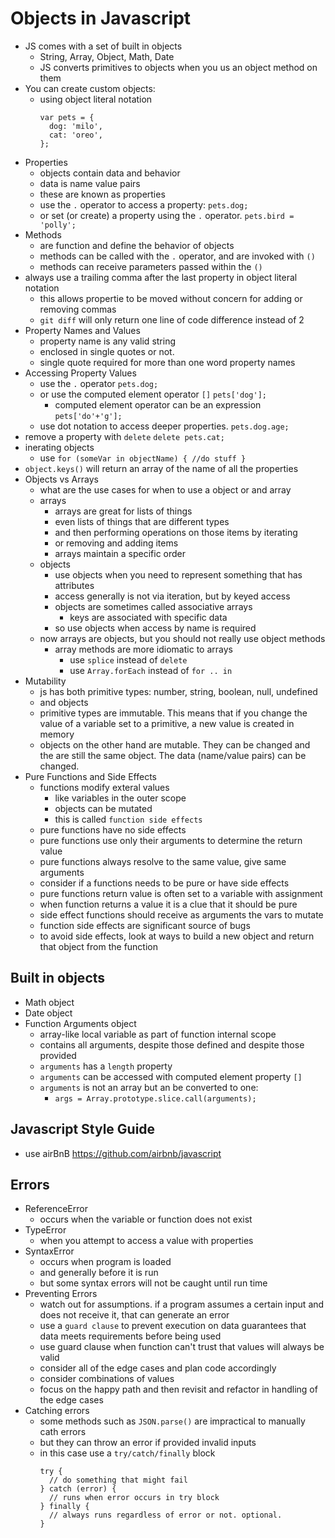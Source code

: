 # Objects in Javascript


  * JS comes with a set of built in objects
      * String, Array, Object, Math, Date
      * JS converts primitives to objects when you us an object method on them
  * You can create custom objects:
      * using object literal notation
          ```
          var pets = {
            dog: 'milo',
            cat: 'oreo',
          };
          ```
  * Properties
      * objects contain data and behavior
      * data is name value pairs
      * these are known as properties
      * use the `.` operator to access a property: `pets.dog;`
      * or set (or create) a property using the `.` operator. `pets.bird = 'polly';`
  * Methods
      * are function and define the behavior of objects
      * methods can be called with the `.` operator, and are invoked with `()`
      * methods can receive parameters passed within the `()`
  * always use a trailing comma after the last property in object literal notation
      * this allows propertie to be moved without concern for adding or removing commas
      * `git diff` will only return one line of code difference instead of 2
  * Property Names and Values
      * property name is any valid string
      * enclosed in single quotes or not.  
      * single quote required for more than one word property names
  * Accessing Property Values
      * use the `.` operator `pets.dog;`
      * or use the computed element operator `[]` `pets['dog'];`
          * computed element operator can be an expression `pets['do'+'g'];`
      * use dot notation to access deeper properties.  `pets.dog.age;`
  * remove a property with `delete`  `delete pets.cat;`
  * inerating objects
      * use `for (someVar in objectName) { //do stuff }`
  * `object.keys()` will return an array of the name of all the properties
  * Objects vs Arrays
      * what are the use cases for when to use a object or and array
      * arrays
          * arrays are great for lists of things
          * even lists of things that are different types
          * and then performing operations on those items by iterating
          * or removing and adding items
          * arrays maintain a specific order
      * objects
          * use objects when you need to represent something that has attributes
          * access generally is not via iteration, but by keyed access
          * objects are sometimes called associative arrays
              * keys are associated with specific data
          * so use objects when access by name is required
      * now arrays are objects, but you should not really use object methods
          * array methods are more idiomatic to arrays
              * use `splice` instead of `delete`
              * use `Array.forEach` instead of `for .. in`
  * Mutability
      * js has both primitive types: number, string, boolean, null, undefined
      * and objects
      * primitive types are immutable. This means that if you change the
        value of a variable set to a primitive, a new value is created in memory
      * objects on the other hand are mutable. They can be changed and the are still
        the same object. The data (name/value pairs) can be changed.
  * Pure Functions and Side Effects
      * functions modify exteral values
          * like variables in the outer scope
          * objects can be mutated
          * this is called `function side effects`
      * pure functions have no side effects
      * pure functions use only their arguments to determine the return value
      * pure functions always resolve to the same value, give same arguments
      * consider if a functions needs to be pure or have side effects
      * pure functions return value is often set to a variable with assignment
      * when function returns a value it is a clue that it should be pure
      * side effect functions should receive as arguments the vars to mutate
      * function side effects are significant source of bugs
      * to avoid side effects, look at ways to build a new object and return that
        object from the function

## Built in objects
  * Math object
  * Date object
  * Function Arguments object
      * array-like local variable as part of function internal scope
      * contains all arguments, despite those defined and despite those provided
      * `arguments` has a `length` property
      * `arguments` can be accessed with computed element property `[]`
      * `arguments` is not an array but an be converted to one:
          * `args = Array.prototype.slice.call(arguments);`

## Javascript Style Guide
  * use airBnB https://github.com/airbnb/javascript

## Errors
  * ReferenceError
      * occurs when the variable or function does not exist
  * TypeError
      * when you attempt to access a value with properties
  * SyntaxError
      * occurs when program is loaded
      * and generally before it is run
      * but some syntax errors will not be caught until run time
  * Preventing Errors
      * watch out for assumptions. if a program assumes a certain input
        and does not receive it, that can generate an error
      * use a `guard clause` to prevent execution on data
        guarantees that data meets requirements before being used
      * use guard clause when function can't trust that values
        will always be valid
      * consider all of the edge cases and plan code accordingly
      * consider combinations of values
      * focus on the happy path and then revisit and refactor in handling
        of the edge cases
  * Catching errors
      * some methods such as `JSON.parse()` are impractical to manually cath errors
      * but they can throw an error if provided invalid inputs
      * in this case use a `try/catch/finally` block
        ```
        try {
          // do something that might fail
        } catch (error) {
          // runs when error occurs in try block
        } finally {
          // always runs regardless of error or not. optional.
        }

